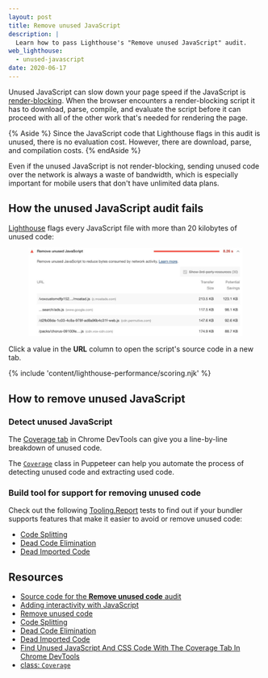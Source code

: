 ```yaml
---
layout: post
title: Remove unused JavaScript
description: |
  Learn how to pass Lighthouse's "Remove unused JavaScript" audit.
web_lighthouse:
  - unused-javascript
date: 2020-06-17
---
```


Unused JavaScript can slow down your page speed if the JavaScript is
[render-blocking][crp]. When the browser encounters a render-blocking script
it has to download, parse, compile, and evaluate the script before it
can proceed with all of the other work that's needed for rendering the page.

{% Aside %}
  Since the JavaScript code that Lighthouse flags in this audit is unused,
  there is no evaluation cost. However, there are download, parse, and compilation
  costs.
{% endAside %}

Even if the unused JavaScript is not render-blocking, sending unused code over
the network is always a waste of bandwidth, which is especially important
for mobile users that don't have unlimited data plans.

## How the unused JavaScript audit fails

[Lighthouse](https://developers.google.com/web/tools/lighthouse/)
flags every JavaScript file with more than 20 kilobytes of unused code:

<figure class="w-figure">
  <img class="w-screenshot" src="remove-unused-javascript.jpg"
       alt="A screenshot of the audit.">
</figure>

Click a value in the **URL** column to open the script's source code
in a new tab.

{% include 'content/lighthouse-performance/scoring.njk' %}

## How to remove unused JavaScript

### Detect unused JavaScript

The [Coverage tab][coveragetab] in Chrome DevTools can give you a line-by-line
breakdown of unused code.

The [`Coverage`][coverageclass] class in Puppeteer can help you automate the
process of detecting unused code and extracting used code.

### Build tool for support for removing unused code

Check out the following [Tooling.Report][tr] tests to find out if your bundler
supports features that make it easier to avoid or remove unused code:

* [Code Splitting][split]
* [Dead Code Elimination][eliminate]
* [Dead Imported Code][import]

## Resources

* [Source code for the **Remove unused code** audit](https://github.com/GoogleChrome/lighthouse/blob/master/lighthouse-core/audits/byte-efficiency/unused-javascript.js)
* [Adding interactivity with JavaScript][crp]
* [Remove unused code](/remove-unused-code/)
* [Code Splitting][split]
* [Dead Code Elimination][eliminate]
* [Dead Imported Code][import]
* [Find Unused JavaScript And CSS Code With The Coverage Tab In Chrome DevTools][coveragetab]
* [class: `Coverage`][coverageclass]

[crp]: https://developers.google.com/web/fundamentals/performance/critical-rendering-path/adding-interactivity-with-javascript
[coveragetab]: https://developers.google.com/web/tools/chrome-devtools/coverage
[coverageclass]: https://pptr.dev/#?product=Puppeteer&version=v4.0.0&show=api-class-coverage
[split]: https://bundlers.tooling.report/code-splitting/
[eliminate]: https://bundlers.tooling.report/transformations/dead-code/
[import]: https://bundlers.tooling.report/transformations/dead-code-dynamic/
[tr]: https://tooling.report
